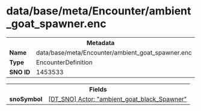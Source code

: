 <h1>data/base/meta/Encounter/ambient_goat_spawner.enc</h1><table><tr><th colspan="100%">Metadata</th></tr><tr><td><b>Name</b></td><td>data/base/meta/Encounter/ambient_goat_spawner.enc</td></tr><tr><td><b>Type</b></td><td>EncounterDefinition</td></tr><tr><td><b>SNO ID</b></td><td>1453533</td></tr></table>

<table><tr><th colspan="100%">Fields</th></tr><tr><td><b>snoSymbol</b></td><td><a href="..\Actor\ambient_goat_black_Spawner.acr.md">[DT_SNO] Actor: "ambient_goat_black_Spawner"</a></td></tr></table>

